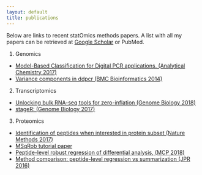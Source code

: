 ```yaml
---
layout: default
title: publications
---
```


Below are links to recent statOmics methods papers.
A list with all my papers can be retrieved at [Google Scholar](https://scholar.google.be/citations?hl=en&user=EQmZq4cAAAAJ&view_op=list_works&sortby=pubdate) or PubMed.

1. Genomics
  - [Model-Based Classification for Digital PCR applications. (Analytical Chemistry 2017)](https://www.ncbi.nlm.nih.gov/pubmed/28350455)
  - [Variance components in ddpcr (BMC Bioinformatics 2014)](https://www.ncbi.nlm.nih.gov/pubmed/25147026)

2. Transcriptomics
  - [Unlocking bulk RNA-seq tools for zero-inflation (Genome Biology 2018)](https://www.ncbi.nlm.nih.gov/pubmed/29478411)
  - [stageR: (Genome Biology 2017)](https://www.ncbi.nlm.nih.gov/pubmed/28784146)

3. Proteomics
  - [Identification of peptides when interested in protein subset (Nature Methods 2017)](https://www.ncbi.nlm.nih.gov/pubmed/28661493)
  - [MSqRob tutorial paper](https://www.ncbi.nlm.nih.gov/pubmed/28391044)
  - [Peptide-level robust regression of differential analysis, (MCP 2018)](https://www.ncbi.nlm.nih.gov/pubmed/26566788)
  - [Method comparison: peptide-level regression vs summarization (JPR 2016)](https://www.ncbi.nlm.nih.gov/pubmed/25827922)
